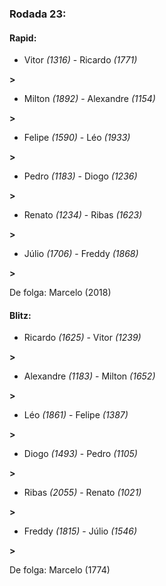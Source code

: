 ### Rodada 23:

#### Rapid:

* Vitor *(1316)*     -     Ricardo *(1771)*

 **>** 
* Milton *(1892)*     -     Alexandre *(1154)*

 **>** 
* Felipe *(1590)*     -     Léo *(1933)*

 **>** 
* Pedro *(1183)*     -     Diogo *(1236)*

 **>** 
* Renato *(1234)*     -     Ribas *(1623)*

 **>** 
* Júlio *(1706)*     -     Freddy *(1868)*

 **>** 

De folga: Marcelo (2018)

#### Blitz:

* Ricardo *(1625)*     -     Vitor *(1239)*

 **>** 
* Alexandre *(1183)*     -     Milton *(1652)*

 **>** 
* Léo *(1861)*     -     Felipe *(1387)*

 **>** 
* Diogo *(1493)*     -     Pedro *(1105)*

 **>** 
* Ribas *(2055)*     -     Renato *(1021)*

 **>** 
* Freddy *(1815)*     -     Júlio *(1546)*

 **>** 

De folga: Marcelo (1774)

